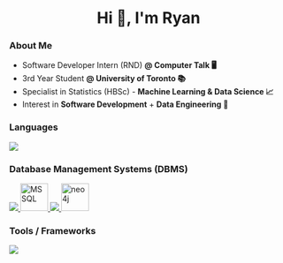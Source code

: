 <h1 align="center">Hi 👋, I'm Ryan</h1>

<h3 align="left">About Me</h3>
<ul>
  <li>Software Developer Intern (RND) <b> @ Computer Talk 🖥️</b> </li>
  <li>3rd Year Student <b> @ University of Toronto 📚</b> </li>
  <li>Specialist in Statistics (HBSc) - <b> Machine Learning & Data Science 📈</b> </li>
  <li>Interest in <b>Software Development</b> + <b>Data Engineering 💼</b> </li>
</ul>

<h3 align="left">Languages</h3>
<p align="left">
  <a href="https://skillicons.dev">
    <img src="https://skillicons.dev/icons?i=c,cpp,cs,py,java,html,css,tailwind,js,ts,r,latex&perline=7" />
  </a>
</p>

<h3 align = "left">Database Management Systems (DBMS)</h3>
<p align="left">
  <a href="https://skillicons.dev">
	<img src="https://skillicons.dev/icons?i=mysql,postgres,sqlite"/>
	<img width="50" src="https://github.com/marwin1991/profile-technology-icons/assets/19180175/3b371807-db7c-45b4-8720-c0cfc901680a" alt="MSSQL" title="MSSQL"/>
	<img src="https://skillicons.dev/icons?i=mongodb,firebase"/>
	<img width="50" src="https://user-images.githubusercontent.com/25181517/182884027-02cf00e4-6ac5-49a8-816d-3287a26bc5b4.png" alt="neo4j" title="neo4j"/>
  </a>
</p>

<h3 align = "left">Tools / Frameworks</h3>
<p align="left">
  <a href="https://skillicons.dev">
    <img src="https://skillicons.dev/icons?i=git,react,angular,express,net,flask,docker,figma&perline=7" />
  </a>
</p>





